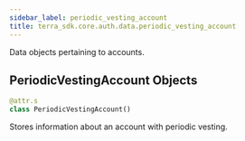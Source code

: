 ```yaml
---
sidebar_label: periodic_vesting_account
title: terra_sdk.core.auth.data.periodic_vesting_account
---
```


Data objects pertaining to accounts.

## PeriodicVestingAccount Objects

```python
@attr.s
class PeriodicVestingAccount()
```

Stores information about an account with periodic vesting.

